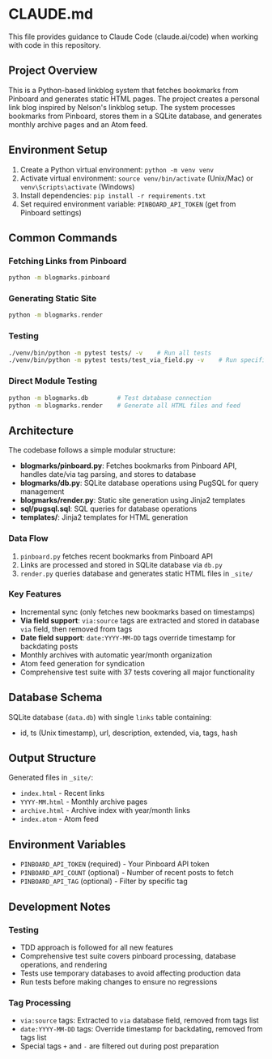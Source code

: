 # CLAUDE.md

This file provides guidance to Claude Code (claude.ai/code) when working with code in this repository.

## Project Overview

This is a Python-based linkblog system that fetches bookmarks from Pinboard and generates static HTML pages. The project creates a personal link blog inspired by Nelson's linkblog setup. The system processes bookmarks from Pinboard, stores them in a SQLite database, and generates monthly archive pages and an Atom feed.

## Environment Setup

1. Create a Python virtual environment: `python -m venv venv`
2. Activate virtual environment: `source venv/bin/activate` (Unix/Mac) or `venv\Scripts\activate` (Windows)
3. Install dependencies: `pip install -r requirements.txt`
4. Set required environment variable: `PINBOARD_API_TOKEN` (get from Pinboard settings)

## Common Commands

### Fetching Links from Pinboard
```bash
python -m blogmarks.pinboard
```

### Generating Static Site
```bash
python -m blogmarks.render
```

### Testing
```bash
./venv/bin/python -m pytest tests/ -v    # Run all tests
./venv/bin/python -m pytest tests/test_via_field.py -v    # Run specific test file
```

### Direct Module Testing
```bash
python -m blogmarks.db        # Test database connection
python -m blogmarks.render    # Generate all HTML files and feed
```

## Architecture

The codebase follows a simple modular structure:

- **blogmarks/pinboard.py**: Fetches bookmarks from Pinboard API, handles date/via tag parsing, and stores to database
- **blogmarks/db.py**: SQLite database operations using PugSQL for query management
- **blogmarks/render.py**: Static site generation using Jinja2 templates
- **sql/pugsql.sql**: SQL queries for database operations
- **templates/**: Jinja2 templates for HTML generation

### Data Flow
1. `pinboard.py` fetches recent bookmarks from Pinboard API
2. Links are processed and stored in SQLite database via `db.py`
3. `render.py` queries database and generates static HTML files in `_site/`

### Key Features
- Incremental sync (only fetches new bookmarks based on timestamps)
- **Via field support**: `via:source` tags are extracted and stored in database `via` field, then removed from tags
- **Date field support**: `date:YYYY-MM-DD` tags override timestamp for backdating posts
- Monthly archives with automatic year/month organization
- Atom feed generation for syndication
- Comprehensive test suite with 37 tests covering all major functionality

## Database Schema

SQLite database (`data.db`) with single `links` table containing:
- id, ts (Unix timestamp), url, description, extended, via, tags, hash

## Output Structure

Generated files in `_site/`:
- `index.html` - Recent links
- `YYYY-MM.html` - Monthly archive pages  
- `archive.html` - Archive index with year/month links
- `index.atom` - Atom feed

## Environment Variables

- `PINBOARD_API_TOKEN` (required) - Your Pinboard API token
- `PINBOARD_API_COUNT` (optional) - Number of recent posts to fetch
- `PINBOARD_API_TAG` (optional) - Filter by specific tag

## Development Notes

### Testing
- TDD approach is followed for all new features
- Comprehensive test suite covers pinboard processing, database operations, and rendering
- Tests use temporary databases to avoid affecting production data
- Run tests before making changes to ensure no regressions

### Tag Processing
- `via:source` tags: Extracted to `via` database field, removed from tags list
- `date:YYYY-MM-DD` tags: Override timestamp for backdating, removed from tags list
- Special tags `+` and `-` are filtered out during post preparation
